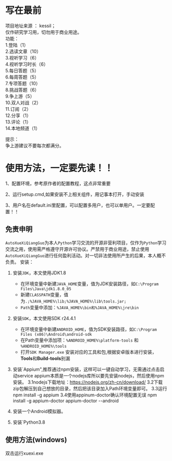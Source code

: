 # 写在最前
项目地址来源 ：
kessil；                        
仅作研究学习用，切勿用于商业用途。              
功能：            
1.登陆（1）         
2.选读文章（10）                      
3.视听学习（6）          
4.视听学习时长（6）             
5.每日答题（5）             
6.每周答题（5）             
7.专项答题（10）                            
8.挑战答题（6）             
9.争上游（5）             
10.双人对战（2）             
11.订阅（2）             
12.分享（1）             
13.评论（1）             
14.本地频道（1）             
                          
提示：                          
争上游建议不要每次都满分。             



# 使用方法，一定要先读！！
1、配置环境，参考原作者的配置教程，这点非常重要

2、运行setup.cmd,如果安装不上相关组件，用记事本打开，手动安装

3、用户名在default.ini里配置，可以配置多用户，也可以单用户。一定要配置！！



## 免责申明
`AutoXueXiQiangGuo`为本人`Python`学习交流的开源非营利项目，仅作为`Python`学习交流之用，使用需严格遵守开源许可协议。严禁用于商业用途，禁止使用`AutoXueXiQiangGuo`进行任何盈利活动。对一切非法使用所产生的后果，本人概不负责。
安装：


1. 安装`JDK`，本文使用JDK1.8
    + 在环境变量中新建`JAVA_HOME`变量，值为JDK安装路径，如`C:\Program Files\Java\jdk1.8.0_05`
    + 新建`CLASSPATH`变量，值为`.;%JAVA_HOME%\lib;%JAVA_HOME%\lib\tools.jar;`
    + `Path`变量中添加：`%JAVA_HOME%\bin和%JAVA_HOME%\jre\bin`
    
2. 安装`SDK`，本文使用SDK r24.4.1
    + 在环境变量中新建`ANDROID_HOME`，值为SDK安装路径，如`C:\Program Files (x86)\Android\android-sdk`
    + 在Path变量中添加项：`%ANDROID_HOME%\platform-tools` 和 `%ANDROID_HOME%\tools`
    + 打开`SDK Manager.exe` 安装对应的工具和包,根据安卓版本进行安装，**Tools**和**Build-tools**别漏
    
3. 安装`Appium",推荐通过npm安装，这样可以一键自动学习，无需通过点击启动service
     appium本质是一个nodejs库所以要先安装nodejs，然后使用npm安装。
    3.1nodejs下载地址：https://nodejs.org/zh-cn/download/
    3.2下载zip包解压到自己想放的目录，然后把该目录加入Path环境变量即可。
    3.3运行 npm install -g appium
    3.4使用appinum-doctor确认环境配置无误
        npm install -g appium-doctor
        appium-doctor --android
        
4. 安装一个Android模拟器。

5. 安装`Python3.8

## 使用方法(windows)
双击运行xuexi.exe

